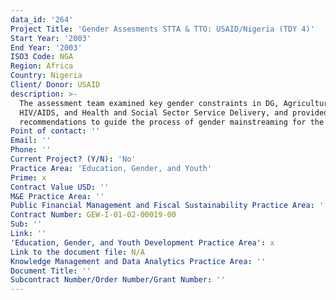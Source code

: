 ```yaml
---
data_id: '264'
Project Title: 'Gender Assesments STTA & TTO: USAID/Nigeria (TDY 4)'
Start Year: '2003'
End Year: '2003'
ISO3 Code: NGA
Region: Africa
Country: Nigeria
Client/ Donor: USAID
description: >-
  The assessment team examined key gender constraints in DG, Agriculture,
  HIV/AIDS, and Health and Social Sector Service Delivery, and provided
  recommendations to guide the process of gender mainstreaming for the Mission.
Point of contact: ''
Email: ''
Phone: ''
Current Project? (Y/N): 'No'
Practice Area: 'Education, Gender, and Youth'
Prime: x
Contract Value USD: ''
M&E Practice Area: ''
Public Financial Management and Fiscal Sustainability Practice Area: ''
Contract Number: GEW-I-01-02-00019-00
Sub: ''
Link: ''
'Education, Gender, and Youth Development Practice Area': x
Link to the document file: N/A
Knowledge Management and Data Analytics Practice Area: ''
Document Title: ''
Subcontract Number/Order Number/Grant Number: ''
---
```

